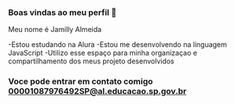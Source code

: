 ### Boas vindas ao meu perfil 🥇

Meu nome é Jamilly Almeida 

-Estou estudando na Alura 
-Estou me desenvolvendo na linguagem JavaScript
-Utilizo esse espaço para minha organizaçao e compartilhamento dos meus projeto desenvolvidos 

### Voce pode entrar em contato comigo 00001087976492SP@al.educacao.sp.gov.br

